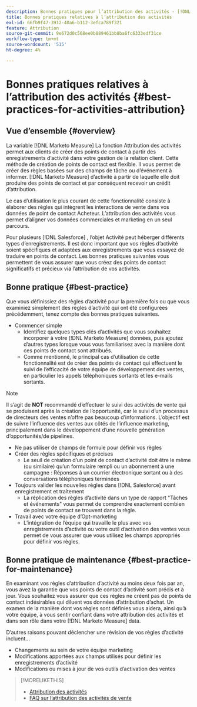 ```yaml
---
description: Bonnes pratiques pour l’attribution des activités - [!DNL Marketo Measure]
title: Bonnes pratiques relatives à l’attribution des activités
exl-id: 66fb9f47-3912-40a6-b112-3efca789f321
feature: Attribution
source-git-commit: 9e672d0c568ee0b889461bb8ba6fc6333edf31ce
workflow-type: tm+mt
source-wordcount: '515'
ht-degree: 4%

---
```


# Bonnes pratiques relatives à l’attribution des activités {#best-practices-for-activities-attribution}

## Vue d’ensemble {#overview}

La variable [!DNL Marketo Measure] La fonction Attribution des activités permet aux clients de créer des points de contact à partir des enregistrements d’activité dans votre gestion de la relation client. Cette méthode de création de points de contact est flexible. Il vous permet de créer des règles basées sur des champs de tâche ou d’événement à informer. [!DNL Marketo Measure] d’activité à partir de laquelle elle doit produire des points de contact et par conséquent recevoir un crédit d’attribution.

Le cas d’utilisation le plus courant de cette fonctionnalité consiste à élaborer des règles qui intègrent les interactions de vente dans vos données de point de contact Acheteur. L’attribution des activités vous permet d’aligner vos données commerciales et marketing en un seul parcours.

Pour plusieurs [!DNL Salesforce] , l’objet Activité peut héberger différents types d’enregistrements. Il est donc important que vos règles d’activité soient spécifiques et adaptées aux enregistrements que vous essayez de traduire en points de contact. Les bonnes pratiques suivantes vous permettent de vous assurer que vous créez des points de contact significatifs et précieux via l’attribution de vos activités.

## Bonne pratique {#best-practice}

Que vous définissiez des règles d’activité pour la première fois ou que vous examiniez simplement des règles d’activité qui ont été configurées précédemment, tenez compte des bonnes pratiques suivantes.

* Commencer simple
   * Identifiez quelques types clés d’activités que vous souhaitez incorporer à votre [!DNL Marketo Measure] données, puis ajoutez d’autres types lorsque vous vous familiarisez avec la manière dont ces points de contact sont attribués.
   * Comme mentionné, le principal cas d’utilisation de cette fonctionnalité est de créer des points de contact qui effectuent le suivi de l’efficacité de votre équipe de développement des ventes, en particulier les appels téléphoniques sortants et les e-mails sortants.

>[!NOTE]
>
>Il s’agit de **NOT** recommandé d’effectuer le suivi des activités de vente qui se produisent après la création de l’opportunité, car le suivi d’un processus de directeurs des ventes n’offre pas beaucoup d’informations. L’objectif est de suivre l’influence des ventes aux côtés de l’influence marketing, principalement dans le développement d’une nouvelle génération d’opportunités/de pipelines.

* Ne pas utiliser de champs de formule pour définir vos règles
* Créer des règles spécifiques et précises
   * Le seuil de création d’un point de contact d’activité doit être le même (ou similaire) qu’un formulaire rempli ou un abonnement à une campagne : Réponses à un courrier électronique sortant ou à des conversations téléphoniques terminées
* Toujours valider les nouvelles règles dans [!DNL Salesforce] avant enregistrement et traitement
   * La réplication des règles d’activité dans un type de rapport &quot;Tâches et événements&quot; vous permet de comprendre exactement combien de points de contact se trouvent dans la règle.
* Travail avec votre équipe d’Opt-marketing
   * L’intégration de l’équipe qui travaille le plus avec vos enregistrements d’activité ou votre outil d’activation des ventes vous permet de vous assurer que vous utilisez les champs appropriés pour définir vos règles.

## Bonne pratique de maintenance {#best-practice-for-maintenance}

En examinant vos règles d’attribution d’activité au moins deux fois par an, vous avez la garantie que vos points de contact d’activité sont précis et à jour. Vous souhaitez vous assurer que ces règles ne créent pas de points de contact indésirables qui diluent vos données d’attribution d’achat. Un examen de la manière dont vos règles sont définies vous aidera, ainsi qu’à votre équipe, à vous sentir confiant dans votre attribution des activités et dans son rôle dans votre [!DNL Marketo Measure] data.

D’autres raisons pouvant déclencher une révision de vos règles d’activité incluent...

* Changements au sein de votre équipe marketing
* Modifications apportées aux champs utilisés pour définir les enregistrements d’activité
* Modifications ou mises à jour de vos outils d’activation des ventes

>[!MORELIKETHIS]
>
>* [Attribution des activités](/help/advanced-marketo-measure-features/activities-attribution/salesforce-activities-attribution.md)
>* [FAQ sur l’attribution des activités de vente](/help/advanced-marketo-measure-features/activities-attribution/activities-attribution-faq.md)
